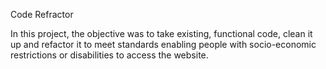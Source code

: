 Code Refractor 

In this project, the objective was to take existing, functional code, clean it up and refactor it to meet standards enabling people with socio-economic restrictions or disabilities to access the website.
